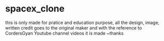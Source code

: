 # spacex_clone
this is only made for pratice and education purpose, 
all the design, image, written credit goes to the original maker
and with the reference to CordersGyan Youtube channel videos it is made
~thanks 
